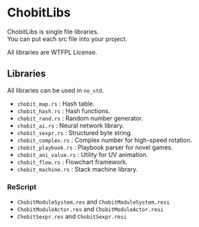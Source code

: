 ChobitLibs
==========

ChobitLibs is single file libraries.  
You can put each src file into your project.

All libraries are WTFPL License.

Libraries
---------

All libraries can be used in `no_std`.

* `chobit_map.rs` : Hash table.
* `chobit_hash.rs` : Hash functions.
* `chobit_rand.rs` : Random number generator.
* `chobit_ai.rs` : Neural network library.
* `chobit_sexpr.rs` : Structured byte string.
* `chobit_complex.rs` : Complex number for high-speed rotation.
* `chobit_playbook.rs` : Playbook parser for novel games.
* `chobit_ani_value.rs` : Utility for UV animation.
* `chobit_flow.rs` : Flowchart framework.
* `chobit_machine.rs` : Stack machine library.

### ReScript

* `ChobitModuleSystem.res` and `ChobitModuleSystem.resi`
* `ChobitModuleActor.res` and `ChobitModuleActor.resi`
* `ChobitSexpr.res` and `ChobitSexpr.resi`

